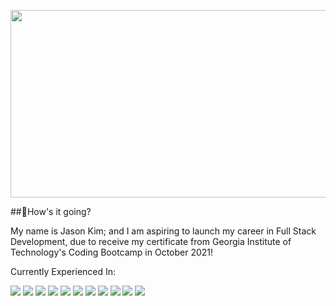 <p align="center">
  <a href="https://jsonkimify.tech"><img width="800" height="300" src="https://i.ibb.co/L5p4G7j/profile-Banner.png"></a>
</p>

##👋How's it going?

My name is Jason Kim; and I am aspiring to launch my career in Full Stack Development, due to receive my certificate from Georgia Institute of Technology's Coding Bootcamp in October 2021!

Currently Experienced In:

![](https://img.shields.io/badge/JavaScript-informational?style=flat&logo=<LOGO_NAME>&logoColor=white&color=2bbc8a)
![](https://img.shields.io/badge/HTML5-informational?style=flat&logo=<LOGO_NAME>&logoColor=white&color=2bbc8a)
![](https://img.shields.io/badge/-CSS3-informational?style=flat&logo=<LOGO_NAME>&logoColor=white&color=2bbc8a)
![](https://img.shields.io/badge/-Node.js-informational?style=flat&logo=<LOGO_NAME>&logoColor=white&color=2bbc8a)
![](https://img.shields.io/badge/-NPM-informational?style=flat&logo=<LOGO_NAME>&logoColor=white&color=2bbc8a)
![](https://img.shields.io/badge/-Express-informational?style=flat&logo=<LOGO_NAME>&logoColor=white&color=2bbc8a)
![](https://img.shields.io/badge/-MySQL-informational?style=flat&logo=<LOGO_NAME>&logoColor=white&color=2bbc8a)
![](https://img.shields.io/badge/-Workbench-informational?style=flat&logo=<LOGO_NAME>&logoColor=white&color=2bbc8a)
![](https://img.shields.io/badge/-Postman-informational?style=flat&logo=<LOGO_NAME>&logoColor=white&color=2bbc8a)
![](https://img.shields.io/badge/-Git-informational?style=flat&logo=<LOGO_NAME>&logoColor=white&color=2bbc8a)
![](https://img.shields.io/badge/-VSC-informational?style=flat&logo=<LOGO_NAME>&logoColor=white&color=2bbc8a)

<!--
**eccentricality/eccentricality** is a ✨ _special_ ✨ repository because its `README.md` (this file) appears on your GitHub profile.

Here are some ideas to get you started:

- 🔭 I’m currently working on ...
- 🌱 I’m currently learning ...
- 👯 I’m looking to collaborate on ...
- 🤔 I’m looking for help with ...
- 💬 Ask me about ...
- 📫 How to reach me: ...
- 😄 Pronouns: ...
- ⚡ Fun fact: ...
-->
